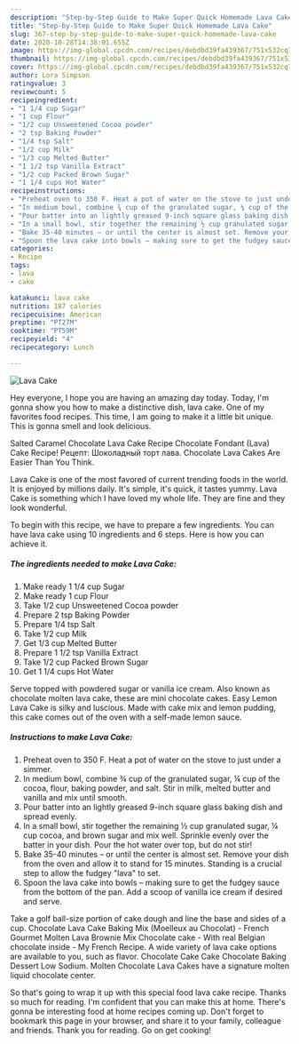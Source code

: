 ```yaml
---
description: "Step-by-Step Guide to Make Super Quick Homemade Lava Cake"
title: "Step-by-Step Guide to Make Super Quick Homemade Lava Cake"
slug: 367-step-by-step-guide-to-make-super-quick-homemade-lava-cake
date: 2020-10-28T14:38:01.655Z
image: https://img-global.cpcdn.com/recipes/debdbd39fa439367/751x532cq70/lava-cake-recipe-main-photo.jpg
thumbnail: https://img-global.cpcdn.com/recipes/debdbd39fa439367/751x532cq70/lava-cake-recipe-main-photo.jpg
cover: https://img-global.cpcdn.com/recipes/debdbd39fa439367/751x532cq70/lava-cake-recipe-main-photo.jpg
author: Lora Simpson
ratingvalue: 3
reviewcount: 5
recipeingredient:
- "1 1/4 cup Sugar"
- "1 cup Flour"
- "1/2 cup Unsweetened Cocoa powder"
- "2 tsp Baking Powder"
- "1/4 tsp Salt"
- "1/2 cup Milk"
- "1/3 cup Melted Butter"
- "1 1/2 tsp Vanilla Extract"
- "1/2 cup Packed Brown Sugar"
- "1 1/4 cups Hot Water"
recipeinstructions:
- "Preheat oven to 350 F. Heat a pot of water on the stove to just under a simmer."
- "In medium bowl, combine ¾ cup of the granulated sugar, ¼ cup of the cocoa, flour, baking powder, and salt. Stir in milk, melted butter and vanilla and mix until smooth."
- "Pour batter into an lightly greased 9-inch square glass baking dish and spread evenly."
- "In a small bowl, stir together the remaining ½ cup granulated sugar, ¼ cup cocoa, and brown sugar and mix well. Sprinkle evenly over the batter in your dish. Pour the hot water over top, but do not stir!"
- "Bake 35-40 minutes – or until the center is almost set. Remove your dish from the oven and allow it to stand for 15 minutes. Standing is a crucial step to allow the fudgey &#34;lava&#34; to set."
- "Spoon the lava cake into bowls – making sure to get the fudgey sauce from the bottom of the pan. Add a scoop of vanilla ice cream if desired and serve."
categories:
- Recipe
tags:
- lava
- cake

katakunci: lava cake 
nutrition: 187 calories
recipecuisine: American
preptime: "PT27M"
cooktime: "PT59M"
recipeyield: "4"
recipecategory: Lunch

---
```



![Lava Cake](https://img-global.cpcdn.com/recipes/debdbd39fa439367/751x532cq70/lava-cake-recipe-main-photo.jpg)

Hey everyone, I hope you are having an amazing day today. Today, I'm gonna show you how to make a distinctive dish, lava cake. One of my favorites food recipes. This time, I am going to make it a little bit unique. This is gonna smell and look delicious.

Salted Caramel Chocolate Lava Cake Recipe Chocolate Fondant (Lava) Cake Recipe! Рецепт: Шоколадный торт лава. Chocolate Lava Cakes Are Easier Than You Think.

Lava Cake is one of the most favored of current trending foods in the world. It is enjoyed by millions daily. It's simple, it's quick, it tastes yummy. Lava Cake is something which I have loved my whole life. They are fine and they look wonderful.


To begin with this recipe, we have to prepare a few ingredients. You can have lava cake using 10 ingredients and 6 steps. Here is how you can achieve it.

<!--inarticleads1-->

##### The ingredients needed to make Lava Cake:

1. Make ready 1 1/4 cup Sugar
1. Make ready 1 cup Flour
1. Take 1/2 cup Unsweetened Cocoa powder
1. Prepare 2 tsp Baking Powder
1. Prepare 1/4 tsp Salt
1. Take 1/2 cup Milk
1. Get 1/3 cup Melted Butter
1. Prepare 1 1/2 tsp Vanilla Extract
1. Take 1/2 cup Packed Brown Sugar
1. Get 1 1/4 cups Hot Water


Serve topped with powdered sugar or vanilla ice cream. Also known as chocolate molten lava cake, these are mini chocolate cakes. Easy Lemon Lava Cake is silky and luscious. Made with cake mix and lemon pudding, this cake comes out of the oven with a self-made lemon sauce. 

<!--inarticleads2-->

##### Instructions to make Lava Cake:

1. Preheat oven to 350 F. Heat a pot of water on the stove to just under a simmer.
1. In medium bowl, combine ¾ cup of the granulated sugar, ¼ cup of the cocoa, flour, baking powder, and salt. Stir in milk, melted butter and vanilla and mix until smooth.
1. Pour batter into an lightly greased 9-inch square glass baking dish and spread evenly.
1. In a small bowl, stir together the remaining ½ cup granulated sugar, ¼ cup cocoa, and brown sugar and mix well. Sprinkle evenly over the batter in your dish. Pour the hot water over top, but do not stir!
1. Bake 35-40 minutes – or until the center is almost set. Remove your dish from the oven and allow it to stand for 15 minutes. Standing is a crucial step to allow the fudgey &#34;lava&#34; to set.
1. Spoon the lava cake into bowls – making sure to get the fudgey sauce from the bottom of the pan. Add a scoop of vanilla ice cream if desired and serve.


Take a golf ball-size portion of cake dough and line the base and sides of a cup. Chocolate Lava Cake Baking Mix (Moelleux au Chocolat) - French Gourmet Molten Lava Brownie Mix Chocolate cake - With real Belgian chocolate inside - My French Recipe. A wide variety of lava cake options are available to you, such as flavor. Chocolate Cake Cake Chocolate Baking Dessert Low Sodium. Molten Chocolate Lava Cakes have a signature molten liquid chocolate center. 

So that's going to wrap it up with this special food lava cake recipe. Thanks so much for reading. I'm confident that you can make this at home. There's gonna be interesting food at home recipes coming up. Don't forget to bookmark this page in your browser, and share it to your family, colleague and friends. Thank you for reading. Go on get cooking!
